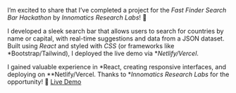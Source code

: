 I’m excited to share that I’ve completed a project for the *Fast Finder Search Bar Hackathon* by *Innomatics Research Labs*! 🎉

I developed a sleek search bar that allows users to search for countries by name or capital, with real-time suggestions and data from a JSON dataset. Built using *React* and styled with *CSS* (or frameworks like *Bootstrap/Tailwind), I deployed the live demo via **Netlify/Vercel*.

I gained valuable experience in *React, creating responsive interfaces, and deploying on **Netlify/Vercel. Thanks to **Innomatics Research Labs* for the opportunity! 🔗 [Live Demo](#)
